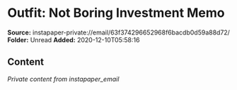 # Outfit: Not Boring Investment Memo

**Source:** instapaper-private://email/63f374296652968f6bacdb0d59a88d72/
**Folder:** Unread
**Added:** 2020-12-10T05:58:16




## Content
*Private content from instapaper_email*
